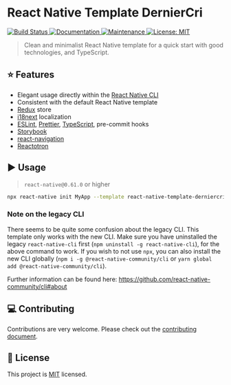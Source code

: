 # React Native Template DernierCri

<p>
  <a href="https://travis-ci.com/derniercri/react-native-template-derniercri">
    <img alt="Build Status" src="https://img.shields.io/travis/com/derniercri/react-native-template-derniercri" target="_blank" />
  </a>
  <a href="https://github.com/derniercri/react-native-template-derniercri/blob/master/README.md">
    <img alt="Documentation" src="https://img.shields.io/badge/documentation-yes-success" target="_blank" />
  </a>
  <a href="https://github.com/derniercri/react-native-template-derniercri/graphs/commit-activity">
    <img alt="Maintenance" src="https://img.shields.io/badge/Maintained%20%3F-yes-green" target="_blank" />
  </a>
  <a href="https://github.com/derniercri/react-native-template-derniercri/blob/master/LICENSE">
    <img alt="License: MIT" src="https://img.shields.io/badge/License-MIT-yellow.svg" target="_blank" />
  </a>
</p>

> Clean and minimalist React Native template for a quick start with good technologies, and TypeScript.

## :star: Features

- Elegant usage directly within the [React Native CLI](https://github.com/react-native-community/cli)
- Consistent with the default React Native template
- [Redux](https://redux.js.org/) store
- [i18next](https://www.i18next.com/) localization
- [ESLint](https://eslint.org/), [Prettier](https://prettier.io/), [TypeScript](http://www.typescriptlang.org/), pre-commit hooks
- [Storybook](https://storybook.js.org/)
- [react-navigation](https://reactnavigation.org/)
- [Reactotron](https://github.com/infinitered/reactotron)

## :arrow_forward: Usage

> `react-native@0.61.0` or higher

```sh
npx react-native init MyApp --template react-native-template-derniercri
```

### Note on the legacy CLI

There seems to be quite some confusion about the legacy CLI. This template only works with the new CLI. Make sure you have uninstalled the legacy `react-native-cli` first (`npm uninstall -g react-native-cli`), for the above command to work. If you wish to not use `npx`, you can also install the new CLI globally (`npm i -g @react-native-community/cli` or `yarn global add @react-native-community/cli`).

Further information can be found here: https://github.com/react-native-community/cli#about

## :computer: Contributing

Contributions are very welcome. Please check out the [contributing document](CONTRIBUTING.md).

## :bookmark: License

This project is [MIT](LICENSE) licensed.

